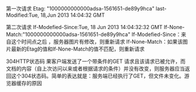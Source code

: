 第一次请求
Etag: "1000000000000adsa-1561651-de89y9hca"
last-Modified:Tue, 18,Jun  2013  14:04:32  GMT

第二次请求
If-Modefied-Since:Tue, 18 Jun 2013 14:04:32:32  GMT
If-None-Match:"1000000000000adsa-1561651-de89y9hca"
If-Modefied-Since：来自这个时间点之后 ，服务器图片有修改，则重新请求
If-None-Match：如果该图片最新的Etag的值和If-None-Match的值不匹配，则重新请求

304HTTP状态码 
果客户端发送了一个带条件的GET 请求且该请求已被允许，而文档的内容（自上次访问以来或者根据请求的条件）并没有改变，则服务器应当返回这个304状态码。简单的表达就是：服务端已经执行了GET，但文件未变化。游览器缓存的原因
